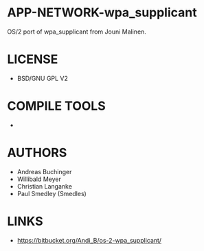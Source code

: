 # APP-NETWORK-wpa_supplicant
OS/2 port of wpa_supplicant from Jouni Malinen.

LICENSE
===============
* BSD/GNU GPL V2

COMPILE TOOLS
===============
* 
 
AUTHORS
===============
*  Andreas Buchinger
*  Willibald Meyer
*  Christian Langanke
*  Paul Smedley (Smedles)

LINKS
===============
* https://bitbucket.org/Andi_B/os-2-wpa_supplicant/

